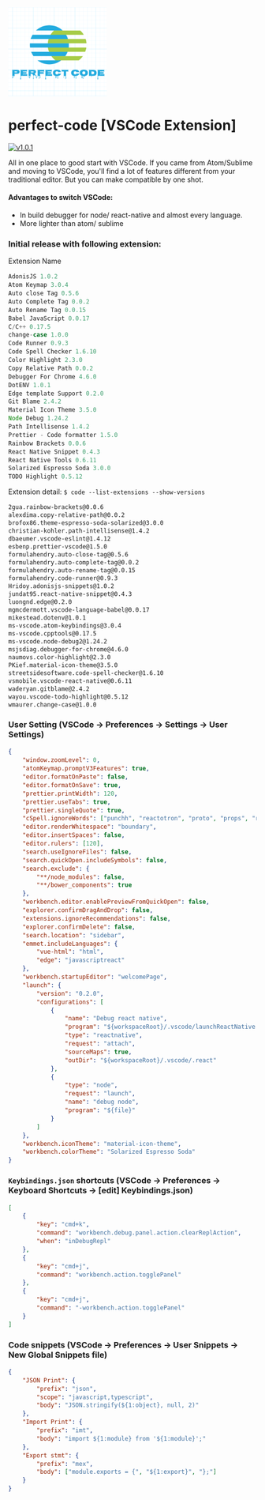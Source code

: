 <img src="https://raw.githubusercontent.com/dayitv89/perfect-code/master/images/perfect-code.png" alt="drawing" width="200px"/>

# perfect-code [VSCode Extension]

[![v1.0.1](https://img.shields.io/badge/Latest_release-v1.0.1-green.svg?style=flat)](./CHANGELOG.md)

All in one place to good start with VSCode. If you came from Atom/Sublime and moving to VSCode, you'll find a lot of features different from your traditional editor. But you can make compatible by one shot.

#### Advantages to switch VSCode:

- In build debugger for node/ react-native and almost every language.
- More lighter than atom/ sublime

### Initial release with following extension:

Extension Name

```js
AdonisJS 1.0.2
Atom Keymap 3.0.4
Auto close Tag 0.5.6
Auto Complete Tag 0.0.2
Auto Rename Tag 0.0.15
Babel JavaScript 0.0.17
C/C++ 0.17.5
change-case 1.0.0
Code Runner 0.9.3
Code Spell Checker 1.6.10
Color Highlight 2.3.0
Copy Relative Path 0.0.2
Debugger For Chrome 4.6.0
DotENV 1.0.1
Edge template Support 0.2.0
Git Blame 2.4.2
Material Icon Theme 3.5.0
Node Debug 1.24.2
Path Intellisense 1.4.2
Prettier - Code formatter 1.5.0
Rainbow Brackets 0.0.6
React Native Snippet 0.4.3
React Native Tools 0.6.11
Solarized Espresso Soda 3.0.0
TODO Highlight 0.5.12
```

Extension detail: `$ code --list-extensions --show-versions`

```
2gua.rainbow-brackets@0.0.6
alexdima.copy-relative-path@0.0.2
brofox86.theme-espresso-soda-solarized@3.0.0
christian-kohler.path-intellisense@1.4.2
dbaeumer.vscode-eslint@1.4.12
esbenp.prettier-vscode@1.5.0
formulahendry.auto-close-tag@0.5.6
formulahendry.auto-complete-tag@0.0.2
formulahendry.auto-rename-tag@0.0.15
formulahendry.code-runner@0.9.3
Hridoy.adonisjs-snippets@1.0.2
jundat95.react-native-snippet@0.4.3
luongnd.edge@0.2.0
mgmcdermott.vscode-language-babel@0.0.17
mikestead.dotenv@1.0.1
ms-vscode.atom-keybindings@3.0.4
ms-vscode.cpptools@0.17.5
ms-vscode.node-debug2@1.24.2
msjsdiag.debugger-for-chrome@4.6.0
naumovs.color-highlight@2.3.0
PKief.material-icon-theme@3.5.0
streetsidesoftware.code-spell-checker@1.6.10
vsmobile.vscode-react-native@0.6.11
waderyan.gitblame@2.4.2
wayou.vscode-todo-highlight@0.5.12
wmaurer.change-case@1.0.0
```

### User Setting (VSCode -> Preferences -> Settings -> User Settings)

```json
{
	"window.zoomLevel": 0,
	"atomKeymap.promptV3Features": true,
	"editor.formatOnPaste": false,
	"editor.formatOnSave": true,
	"prettier.printWidth": 120,
	"prettier.useTabs": true,
	"prettier.singleQuote": true,
	"cSpell.ignoreWords": ["punchh", "reactotron", "proto", "props", "reactnative", "gaurav", "sharma"],
	"editor.renderWhitespace": "boundary",
	"editor.insertSpaces": false,
	"editor.rulers": [120],
	"search.useIgnoreFiles": false,
	"search.quickOpen.includeSymbols": false,
	"search.exclude": {
		"**/node_modules": false,
		"**/bower_components": true
	},
	"workbench.editor.enablePreviewFromQuickOpen": false,
	"explorer.confirmDragAndDrop": false,
	"extensions.ignoreRecommendations": false,
	"explorer.confirmDelete": false,
	"search.location": "sidebar",
	"emmet.includeLanguages": {
		"vue-html": "html",
		"edge": "javascriptreact"
	},
	"workbench.startupEditor": "welcomePage",
	"launch": {
		"version": "0.2.0",
		"configurations": [
			{
				"name": "Debug react native",
				"program": "${workspaceRoot}/.vscode/launchReactNative.js",
				"type": "reactnative",
				"request": "attach",
				"sourceMaps": true,
				"outDir": "${workspaceRoot}/.vscode/.react"
			},
			{
				"type": "node",
				"request": "launch",
				"name": "debug node",
				"program": "${file}"
			}
		]
	},
	"workbench.iconTheme": "material-icon-theme",
	"workbench.colorTheme": "Solarized Espresso Soda"
}
```

### `Keybindings.json` shortcuts (VSCode -> Preferences -> Keyboard Shortcuts -> [edit] Keybindings.json)

```json
[
	{
		"key": "cmd+k",
		"command": "workbench.debug.panel.action.clearReplAction",
		"when": "inDebugRepl"
	},
	{
		"key": "cmd+j",
		"command": "workbench.action.togglePanel"
	},
	{
		"key": "cmd+j",
		"command": "-workbench.action.togglePanel"
	}
]
```

### Code snippets (VSCode -> Preferences -> User Snippets -> New Global Snippets file)

```json
{
	"JSON Print": {
		"prefix": "json",
		"scope": "javascript,typescript",
		"body": "JSON.stringify(${1:object}, null, 2)"
	},
	"Import Print": {
		"prefix": "imt",
		"body": "import ${1:module} from '${1:module}';"
	},
	"Export stmt": {
		"prefix": "mex",
		"body": ["module.exports = {", "${1:export}", "};"]
	}
}
```
